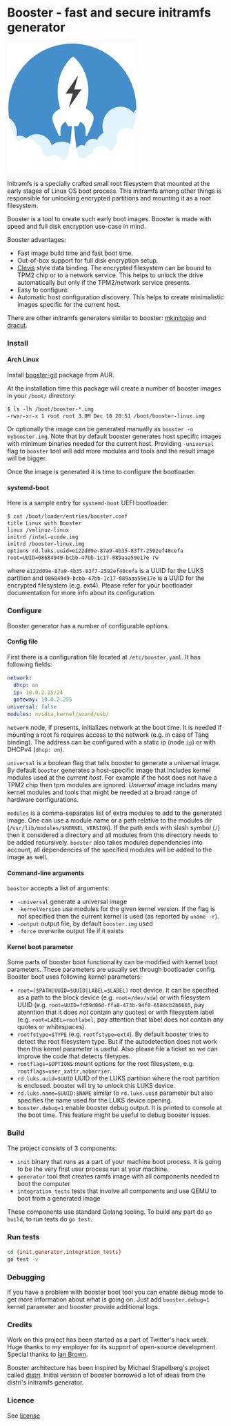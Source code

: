 # Booster - fast and secure initramfs generator

![Booster initramfs generator](docs/booster.png)

Initramfs is a specially crafted small root filesystem that mounted at the early stages of Linux OS boot process.
This initramfs among other things is responsible for unlocking encrypted partitions and mounting it as a root filesystem.

Booster is a tool to create such early boot images. Booster is made with speed and full disk encryption use-case in mind.

Booster advantages:
 * Fast image build time and fast boot time.
 * Out-of-box support for full disk encryption setup.
 * [Clevis](https://github.com/latchset/clevis/) style data binding. The encrypted filesystem can be bound
   to TPM2 chip or to a network service. This helps to unlock the drive automatically but only if the TPM2/network service
   presents.
 * Easy to configure.
 * Automatic host configuration discovery. This helps to create minimalistic images specific for the current host.

There are other initramfs generators similar to booster: [mkinitcpio](https://git.archlinux.org/mkinitcpio.git/) and [dracut](https://dracut.wiki.kernel.org/index.php/Main_Page).

### Install
#### Arch Linux
Install [booster-git](https://aur.archlinux.org/packages/booster-git/) package from AUR.

At the installation time this package will create a number of booster images in your `/boot/` directory:
```shell
$ ls -lh /boot/booster-*.img
-rwxr-xr-x 1 root root 3.9M Dec 10 20:51 /boot/booster-linux.img
```

Or optionally the image can be generated manually as `booster -o mybooster.img`. Note that by default booster generates
host specific images with minimum binaries needed for the current host. Providing `-universal` flag to `booster` tool
will add more modules and tools and the result image will be bigger.

Once the image is generated it is time to configure the bootloader.

#### systemd-boot
Here is a sample entry for `systemd-boot` UEFI bootloader:

```
$ cat /boot/loader/entries/booster.conf
title Linux with Booster
linux /vmlinuz-linux
initrd /intel-ucode.img
initrd /booster-linux.img
options rd.luks.uuid=e122d09e-87a9-4b35-83f7-2592ef40cefa root=UUID=08684949-bcbb-47bb-1c17-089aaa59e17e rw
```

where `e122d09e-87a9-4b35-83f7-2592ef40cefa` is a UUID for the LUKS partition and `08684949-bcbb-47bb-1c17-089aaa59e17e` is
a UUID for the encrypted filesystem (e.g. ext4). Please refer for your bootloader documentation for more info about its
configuration.

### Configure
Booster generator has a number of configurable options.

#### Config file
First there is a configuration file located at `/etc/booster.yaml`. It has following fields:

```yaml
network:
  dhcp: on
  ip: 10.0.2.15/24
  gateway: 10.0.2.255
universal: false
modules: nvidia,kernel/sound/usb/
```

`network` node, if presents, initializes network at the boot time. It is needed if mounting a root fs requires access to the network (e.g. in case of Tang binding).
The address can be configured with a static ip (node `ip`) or with DHCPv4 (`dhcp: on`).

`universal` is a boolean flag that tells booster to generate a universal image.
By default `booster` generates a host-specific image that includes kernel modules used at the *current host*.
For example if the host does not have a TPM2 chip then tpm modules are ignored.
*Universal* image includes many kernel modules and tools that might be needed at a broad range of hardware configurations.

`modules` is a comma-separates list of extra modules to add to the generated image. One can use a module name or a path relative
to the modules dir (`/usr/lib/modules/$KERNEL_VERSION`). If the path ends with slash symbol (`/`) then it considered a directory
and all modules from this directory needs to be added recursively. `booster` also takes modules dependencies into account, all dependencies
of the specified modules will be added to the image as well.

#### Command-line arguments
`booster` accepts a list of arguments:
 * `-universal` generate a universal image
 * `-kernelVersion` use modules for the given kernel version. If the flag is not specified then the current kernel is used (as reported by `uname -r`).
 * `-output` output file, by default `booster.img` used
 * `-force` overwrite output file if it exists

#### Kernel boot parameter
Some parts of booster boot functionality can be modified with kernel boot parameters. These parameters are usually set through bootloader config.
Booster boot uses following kernel parameters:
 * `root=($PATH|UUID=$UUID|LABEL=$LABEL)` root device. It can be specified as a path to the block device (e.g. `root=/dev/sda`) or with filesystem UUID (e.g. `root=UUID=fd59d06d-ffa8-473b-94f0-6584cb2b6665`, pay atenntion that it does *not* contain any quotes) or with filesystem label (e.g. `root=LABEL=rootlabel`, pay attention that label does not contain any quotes or whitespaces).
 * `rootfstype=$TYPE` (e.g. `rootfstype=ext4`). By default booster tries to detect the root filesystem type. But if the autodetection does not work then this kernel parameter is useful.
   Also please file a ticket so we can improve the code that detects filetypes.
 * `rootflags=$OPTIONS` mount options for the root filesystem, e.g. `rootflags=user_xattr,nobarrier`.
 * `rd.luks.uuid=$UUID` UUID of the LUKS partition where the root partition is enclosed. booster will try to unlock this LUKS device.
 * `rd.luks.name=$UUID:$NAME` similar to `rd.luks.uuid` parameter but also specifies the name used for the LUKS device opening.
 * `booster.debug=1` enable booster debug output. It is printed to console at the boot time. This feature might be useful to debug booster issues.

### Build
The project consists of 3 components:
 * `init` binary that runs as a part of your machine boot process. It is going to be the very first user process run at your machine.
 * `generator` tool that creates ramfs image with all components needed to boot the computer
 * `integration_tests` tests that involve all components and use QEMU to boot from a generated image

These components use standard Golang tooling. To build any part do `go build`, to run tests do `go test`.

### Run tests
 ```bash
cd {init,generator,integration_tests}
go test -v
 ```

### Debugging
If you have a problem with booster boot tool you can enable debug mode to get more
information about what is going on. Just add `booster.debug=1` kernel parameter and booster
provide additional logs.

### Credits
Work on this project has been started as a part of Twitter's hack week. Huge thanks to my employer for its support
of open-source development. Special thanks to [Ian Brown](https://twitter.com/igb).

Booster architecture has been inspired by Michael Stapelberg's project called [distri](https://distr1.org/).
Initial version of booster borrowed a lot of ideas from the distri's initramfs generator.

### Licence
See [license](LICENSE)
